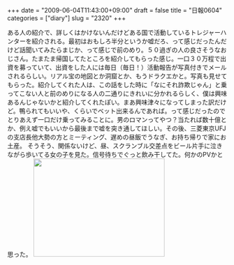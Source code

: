+++
date = "2009-06-04T11:43:00+09:00"
draft = false
title = "日報0604"
categories = ["diary"]
slug = "2320"
+++

ある人の紹介で、詳しくはかけないんだけどある国で活動しているトレジャーハンターを紹介される。最初はおもしろ半分というか嘘だろ、って感じだったんだけど話聞いてみたらまじか、って感じで前のめり。５０過ぎの人の良さそうなおじさん。たまたま帰国してたところを紹介してもらった感じ。一口３０万程で出資を募っていて、出資をした人には毎日（毎日！）活動報告が写真付きでメールされるらしい。リアル宝の地図とか洞窟とか、もうドラクエかと。写真も見せてもらった。紹介してくれた人は、この話をした時に「なにそれ詐欺じゃん」と乗ってこない人と前のめりになる人の二通りにきれいに分かれるらしく、僕は興味あるんじゃないかと紹介してくれたぽい。まあ興味津々になってしまった訳だけど。鴨られてもいいや、くらいでベット出来るんであれば。って感じだったのでとりあえず一口だけ乗ってみることに。男のロマンってやつ？当たれば数十億とか、例え嘘でもいいから最後まで嘘を突き通してほしい。その後、三菱東京UFJの支店長他大勢の方とミーティング、遅めの昼飯でうなぎ、お持ち帰りで家にお土産。
そうそう、関係ないけど、昼、スクランブル交差点をビール片手に泣きながら歩いてる女の子を見た。信号待ちでぐっと飲み干してた。何かのPVかと思った。
<a href="http://ieiriblog.img.jugem.jp/20090609_558799.jpg"><img src="http://ieiriblog.img.jugem.jp/20090609_558799_t.jpg" width="300" height="225" alt="" class="pict" /></a>

